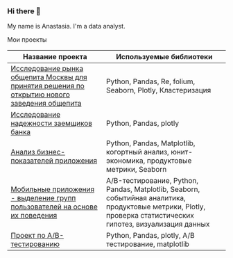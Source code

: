 ### Hi there 👋

My name is Anastasia. I'm a data analyst.

Мои проекты

| Название проекта | Используемые библиотеки |
| --- | --- |
| [Исследование рынка общепита Москвы для принятия решения по открытию нового заведения общепита](https://github.com/StacyBet/Portfolio/blob/main/Исследование%20рынка%20общепита%20Москвы/Moscow%20catering2.ipynb) | Python, Pandas, Re, folium, Seaborn, Plotly, Кластеризация |
| [Исследование надежности заемщиков банка](https://github.com/StacyBet/Portfolio/blob/main/Исследование%20надежности%20заемщиков/reliability_%20borrowers%20(2).ipynb) | Python, Pandas, plotly |
| [Анализ бизнес-показателей приложения](https://github.com/StacyBet/Portfolio/blob/main/Анализ%20бизнес-показателей/Analysis_business_indicators.ipynb) | Python, Pandas, Matplotlib, когортный анализ, юнит-экономика, продуктовые метрики, Seaborn |
| [Мобильные приложения - выделение групп пользователей на основе их поведения](https://github.com/StacyBet/Portfolio/blob/main/Мобильные%20приложения/mobile%20application.ipynb) | A/B-тестирование, Python, Pandas, Matplotlib, Seaborn, событийная аналитика, продуктовые метрики, Plotly, проверка статистических гипотез, визуализация данных |
| [Проект по А/B-тестированию](https://github.com/StacyBet/Portfolio/blob/main/Проект%20по%20А%2CB-тестированию/A_B%20test.ipynb) | Python, Pandas, plotly, А/В тестирование, matplotlib |



<!--
**StacyBet/StacyBet** is a ✨ _special_ ✨ repository because its `README.md` (this file) appears on your GitHub profile.

Here are some ideas to get you started:

- 🔭 I’m currently working on ...
- 🌱 I’m currently learning ...
- 👯 I’m looking to collaborate on ...
- 🤔 I’m looking for help with ...
- 💬 Ask me about ...
- 📫 How to reach me: ...
- 😄 Pronouns: ...
- ⚡ Fun fact: ...
-->
